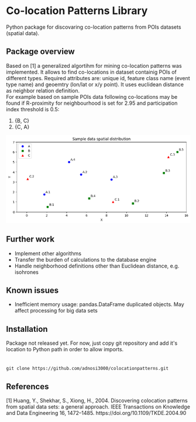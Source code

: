 <h1>Co-location Patterns Library</h1>
Python package for discovaring co-location patterns from POIs datasets (spatial data).

<h2>Package overview</h2>
Based on [1] a generalized algortihm for mining co-location patterns was implemented. It allows to find
co-locations in dataset containig POIs of different types. Required attributes are: unique id, feature
class name (event type name) and geoemtry (lon/lat or x/y point). It uses euclidean distance as neighbor relation definition. 
<br>
For example based on sample POIs data following co-locations may be found if R-proximity for neighbourhood
is set for 2.95 and participation index threshold is 0.5:
<ol>
    <li>{B, C}</li>
    <li>{C, A}</li>
</ol>

<img src="img/sample_dataset.png">


<h2>Further work</h2>
<ul>
    <li>Implement other algorithms</li>
    <li>Transfer the burden of calculations to the database engine</li>
    <li>Handle neighborhood definitions other than Euclidean distance, e.g. isohrones</li>
</ul>
<h2>Known issues</h2>
<ul>
    <li>Inefficient memory usage: pandas.DataFrame duplicated objects. May affect processing for big data sets</li>
</ul>
<h2>Installation</h2>
Package not released yet. For now, just copy git repository and add it's location to Python path in order
to allow imports.<br><br>
<code>
git clone https://github.com/adnosi3000/colocationpatterns.git
</code>

<h2>References</h2>
[1] Huang, Y., Shekhar, S., Xiong, H., 2004. Discovering colocation patterns from spatial data sets: a general approach. IEEE Transactions on Knowledge and Data Engineering 16, 1472–1485. https://doi.org/10.1109/TKDE.2004.90
